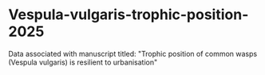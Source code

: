 # Vespula-vulgaris-trophic-position-2025
Data associated with manuscript titled: "Trophic position of common wasps (Vespula vulgaris) is resilient to urbanisation"
